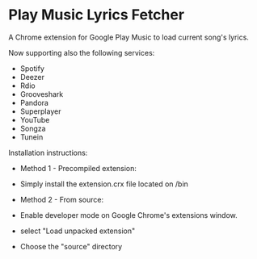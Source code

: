# Play Music Lyrics Fetcher
A Chrome extension for Google Play Music to load current song's lyrics.

Now supporting also the following services:
  - Spotify
  - Deezer
  - Rdio
  - Grooveshark
  - Pandora
  - Superplayer
  - YouTube
  - Songza
  - Tunein


Installation instructions:

- Method 1 - Precompiled extension:
 - Simply install the extension.crx file located on /bin

- Method 2 - From source:
 - Enable developer mode on Google Chrome's extensions window.
 - select "Load unpacked extension"
 - Choose the "source" directory
